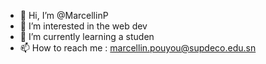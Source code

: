 - 👋 Hi, I’m @MarcellinP
- 👀 I’m interested in  the web dev
- 🌱 I’m currently learning  a studen
- 📫 How to reach me  :  marcellin.pouyou@supdeco.edu.sn

<!---
MarcellinP/MarcellinP is a ✨ special ✨ repository because its `README.md` (this file) appears on your GitHub profile.
You can click the Preview link to take a look at your changes.
--->
